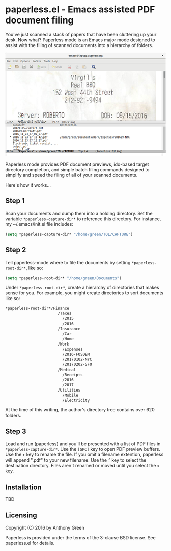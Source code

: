 # paperless.el - Emacs assisted PDF document filing

You've just scanned a stack of papers that have been cluttering up
your desk.  Now what?  Paperless mode is an Emacs major mode designed
to assist with the filing of scanned documents into a hierarchy of
folders.

![alt text](paperless-shot.png "Screenshot of paperless mode")

Paperless mode provides PDF document previews, ido-based target
directory completion, and simple batch filing commands designed to
simplify and speed the filing of all of your scanned documents.

Here's how it works...

## Step 1

Scan your documents and dump them into a holding directory.  Set the
variable `*paperless-capture-dir*` to reference this directory.  For
instance, my ~/.emacs/init.el file includes:

```lisp
(setq *paperless-capture-dir* "/home/green/TOL/CAPTURE")
```

## Step 2

Tell paperless-mode where to file the documents by setting
`*paperless-root-dir*`, like so:

```lisp
(setq *paperless-root-dir* "/home/green/Documents")
```

Under `*paperless-root-dir*`, create a hierarchy of directories that
makes sense for you.  For example, you might create directories to
sort documents like so:

```
*paperless-root-dir*/Finance
                       /Taxes
                         /2015
                         /2016
                       /Insurance
                         /Car
                         /Home
                       /Work
                         /Expenses
                         /2016-FOSDEM
                         /20170102-NYC
                         /20170202-SFO
                       /Medical
                         /Receipts
                         /2016
                         /2017
                       /Utilities
                         /Mobile
                         /Electricity
```

At the time of this writing, the author's directory tree contains over
620 folders.

## Step 3

Load and run (paperless) and you'll be presented with a list of PDF
files in `*paperless-capture-dir*`.  Use the `[SPC]` key to open PDF
preview buffers.  Use the `r` key to rename the file.  If you omit a
filename extention, paperless will append ".pdf" to your new filename.
Use the `f` key to select the destination directory.  Files aren't
renamed or moved until you select the `x` key.

## Installation

TBD

## Licensing

Copyright (C) 2016 by Anthony Green

Paperless is provided under the terms of the 3-clause BSD license.
See paperless.el for details.
